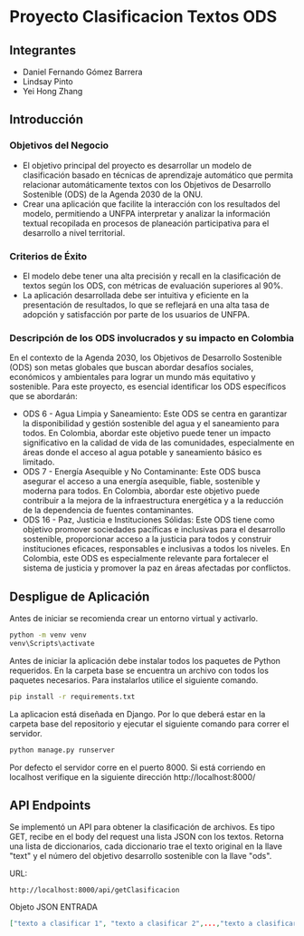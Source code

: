 # Proyecto Clasificacion Textos ODS

## Integrantes
- Daniel Fernando Gómez Barrera
- Lindsay Pinto
- Yei Hong Zhang

## Introducción

### Objetivos del Negocio

- El objetivo principal del proyecto es desarrollar un modelo de clasificación basado en técnicas de aprendizaje automático que permita relacionar automáticamente textos con los Objetivos de Desarrollo Sostenible (ODS) de la Agenda 2030 de la ONU.
- Crear una aplicación que facilite la interacción con los resultados del modelo, permitiendo a UNFPA interpretar y analizar la información textual recopilada en procesos de planeación participativa para el desarrollo a nivel territorial.
### Criterios de Éxito
- El modelo debe tener una alta precisión y recall en la clasificación de textos según los ODS, con métricas de evaluación superiores al 90%.
- La aplicación desarrollada debe ser intuitiva y eficiente en la presentación de resultados, lo que se reflejará en una alta tasa de adopción y satisfacción por parte de los usuarios de UNFPA.
### Descripción de los ODS involucrados y su impacto en Colombia
En el contexto de la Agenda 2030, los Objetivos de Desarrollo Sostenible (ODS) son metas globales que buscan abordar desafíos sociales, económicos y ambientales para lograr un mundo más equitativo y sostenible. Para este proyecto, es esencial identificar los ODS específicos que se abordarán:
- ODS 6 - Agua Limpia y Saneamiento: Este ODS se centra en garantizar la disponibilidad y gestión sostenible del agua y el saneamiento para todos. En Colombia, abordar este objetivo puede tener un impacto significativo en la calidad de vida de las comunidades, especialmente en áreas donde el acceso al agua potable y saneamiento básico es limitado.
- ODS 7 - Energía Asequible y No Contaminante: Este ODS busca asegurar el acceso a una energía asequible, fiable, sostenible y moderna para todos. En Colombia, abordar este objetivo puede contribuir a la mejora de la infraestructura energética y a la reducción de la dependencia de fuentes contaminantes.
- ODS 16 - Paz, Justicia e Instituciones Sólidas: Este ODS tiene como objetivo promover sociedades pacíficas e inclusivas para el desarrollo sostenible, proporcionar acceso a la justicia para todos y construir instituciones eficaces, responsables e inclusivas a todos los niveles. En Colombia, este ODS es especialmente relevante para fortalecer el sistema de justicia y promover la paz en áreas afectadas por conflictos.

## Despligue de Aplicación

Antes de iniciar se recomienda crear un entorno virtual y activarlo.
```bash
python -m venv venv
venv\Scripts\activate
```
Antes de iniciar la aplicación debe instalar todos los paquetes de Python requeridos. En la carpeta base se encuentra un archivo con todos los paquetes necesarios. Para instalarlos utilice el siguiente comando.

```bash
pip install -r requirements.txt
```
La aplicacion está diseñada en Django. Por lo que deberá estar en la carpeta base del repositorio y ejecutar el siguiente comando para correr el servidor.
```bash
python manage.py runserver
```
Por defecto el servidor corre en el puerto 8000. Si está corriendo en localhost verifique en la siguiente dirección http://localhost:8000/

## API Endpoints

Se implementó un API para obtener la clasificación de archivos. Es tipo GET, recibe en el body del request una lista JSON con los textos. Retorna una lista de diccionarios, cada diccionario trae el texto original en la llave "text" y el número del objetivo desarrollo sostenible con la llave "ods".

URL:

```
http://localhost:8000/api/getClasificacion
```

Objeto JSON ENTRADA

```JSON
["texto a clasificar 1", "texto a clasificar 2",...,"texto a clasificar n"]
```
